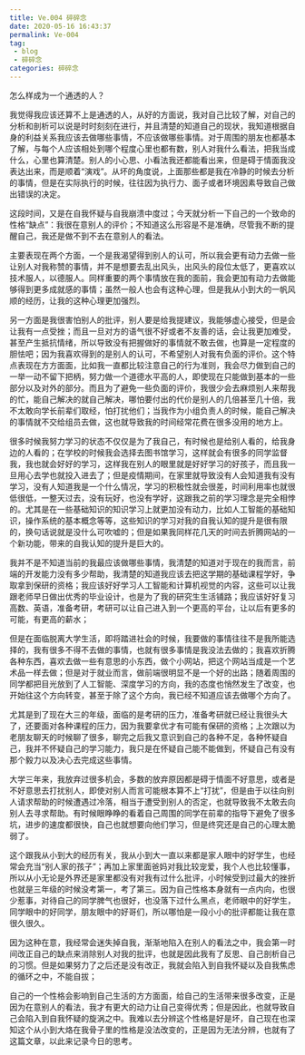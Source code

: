 ```yaml
---
title: Ve.004 碎碎念
date: 2020-05-16 16:43:37
permalink: Ve-004
tag: 
 - blog
 - 碎碎念
categories: 碎碎念
---
```


怎么样成为一个通透的人？

我觉得我应该还算不上是通透的人，从好的方面说，我对自己比较了解，对自己的分析和剖析可以说是时时刻刻在进行，并且清楚的知道自己的现状，我知道根据自身的利益关系我应该去做哪些事情，不应该做哪些事情。对于周围的朋友也都基本了解，与每个人应该相处到哪个程度心里也都有数，别人对我什么看法，把我当成什么，心里也算清楚。别人的小心思、小看法我还都能看出来，但是碍于情面我没表达出来，而是顺着“演戏”。从坏的角度说，上面那些都是我在冷静的时候去分析的事情，但是在实际执行的时候，往往因为执行力、面子或者环境因素导致自己做出错误的决定。

这段时间，又是在自我怀疑与自我崩溃中度过；今天就分析一下自己的一个致命的性格“缺点”：我很在意别人的评价；不知道这么形容是不是准确，尽管我不断的提醒自己，我还是做不到不去在意别人的看法。

主要表现在两个方面，一个是我渴望得到别人的认可，所以我会更有动力去做一些让别人对我称赞的事情，并不是想要去乱出风头，出风头的段位太低了，更喜欢以技术服人，以德服人。同样重要的两个事情放在我的面前，我会更加有动力去做能够得到更多成就感的事情；虽然一般人也会有这种心理，但是我从小到大的一帆风顺的经历，让我的这种心理更加强烈。

另一方面是我很害怕别人的批评，别人要是给我提建议，我能够虚心接受，但是会让我有一点受挫；而且一旦对方的语气很不好或者不友善的话，会让我更加难受，甚至产生抵抗情绪，所以导致没有把握做好的事情就不敢去做，也算是一定程度的胆怯吧；因为我喜欢得到的是别人的认可，不希望别人对我有负面的评价。这个特点表现在方方面面，比如我一直都比较注意自己的行为准则，我会尽力做到自己的一举一动不留下把柄，努力做一个道德水平高的人，即使现在只能做到基本的一些部分以及对外的部分。而且为了避免一些负面的评价，我很少会去麻烦别人来帮我的忙，能自己解决的就自己解决，哪怕要付出的代价是别人的几倍甚至几十倍，我不太敢向学长前辈们取经，怕打扰他们；当我作为小组负责人的时候，能自己解决的事情就不交给组员去做，这也就导致我的时间经常花费在很多没用的地方上。

很多时候我努力学习的状态不仅仅是为了我自己，有时候也是给别人看的，给我身边的人看的；在学校的时候我会选择去图书馆学习，这样就会有很多的同学监督我，我也就会好好的学习，这样我在别人的眼里就是好好学习的好孩子，而且我一旦用心去学也就投入进去了；但是疫情期间，在家里就导致没有人会知道我有没有学习，没有人知道我是一个什么情况，学习的积极性就会很差，时间利用率也就很低很低，一整天过去，没有玩好，也没有学好，这跟我之前的学习理念是完全相悖的。尤其是在一些基础知识的知识学习上就更加没有动力，比如人工智能的基础知识，操作系统的基本概念等等，这些知识的学习对我的自我认知的提升是很有限的，换句话说就是没什么可吹嘘的；但是如果我同样花几天的时间去折腾网站的一个新功能，带来的自我认知的提升是巨大的。

我并不是不知道当前的我最应该做哪些事情，我清楚的知道对于现在的我而言，前端的开发能力没有多少帮助，我清楚的知道我应该去把这学期的基础课程学好，争取拿到保研的资格；我应该好好学习人工智能和计算机视觉的内容，这些可以让我跟老师早日做出优秀的毕业设计，也是为了我的研究生生活铺路；我应该好好复习高数、英语，准备考研，考研可以让自己进入到一个更高的平台，让以后有更多的可能，有更高的薪水；

但是在面临脱离大学生活，即将踏进社会的时候，我要做的事情往往不是我所能选择的，我有很多不得不去做的事情，也就有很多事情是我没法去做的；我喜欢折腾各种东西，喜欢去做一些有意思的小东西，做个小网站，把这个网站当成是一个艺术品一样去做；但是对于就业而言，做前端很明显不是一个好的出路；随着周围的同学都把目光放到了人工智能、深度学习的方向，我的态度也悄然发生了改变，也开始往这个方向转变，甚至于除了这个方向，我已经不知道应该去做哪个方向了。

尤其是到了现在大三的年级，面临的是考研的压力，准备考研就已经让我很头大了，还要面对各种课程的压力，因为我要拿优才有可能有保研的资格；上次跟以为老朋友聊天的时候聊了很多，聊完之后我又意识到自己的各种不足，各种怀疑自己，我并不怀疑自己的学习能力，我只是在怀疑自己能不能做到，怀疑自己有没有那个毅力以及决心去完成这些事情。

大学三年来，我放弃过很多机会，多数的放弃原因都是碍于情面不好意思，或者是不好意思去打扰别人，即使对别人而言可能根本算不上“打扰”，但是由于以往向别人请求帮助的时候遭遇过冷落，相当于遭受到别人的否定，也就导致我不太敢去向别人去寻求帮助。有时候眼睁睁的看着自己周围的同学在前辈的指导下避免了很多坑，进步的速度都很快，自己也就想要向他们学习，但是终究还是自己的心理太脆弱了。

这个跟我从小到大的经历有关，我从小到大一直以来都是家人眼中的好学生，也经常会充当“别人家的孩子”；再加上家里面爸妈对我比较宠爱，我个人也比较懂事，所以从小无论是外界还是家里都没有对我有过什么批评，小时候受到过最大的挫折也就是三年级的时候没考第一，考了第三。因为自己性格本身就有一点内向，也很少惹事，对待自己的同学脾气也很好，也没落下过什么黑点，老师眼中的好学生，同学眼中的好同学，朋友眼中的好哥们，所以哪怕是一段小小的批评都能让我在意很久很久。

因为这种在意，我经常会迷失掉自我，渐渐地陷入在别人的看法之中，我会第一时间改正自己的缺点来消除别人对我的批评，也就是因此我有了反思、自己剖析自己的习惯。但是如果努力了之后还是没有改正，我就会陷入到自我怀疑以及自我焦虑的循环之中，不能自拔；

自己的一个性格会影响到自己生活的方方面面，给自己的生活带来很多改变，正是因为在意别人的看法，我才有更大的动力让自己变得优秀；但是因此，也就导致自己会陷入到自我怀疑的旋涡之中。我难以去分辨这个性格是好是坏，自己现在也深知这个从小到大烙在我骨子里的性格是没法改变的，正是因为无法分辨，也就有了这篇文章，以此来记录今日的思考。